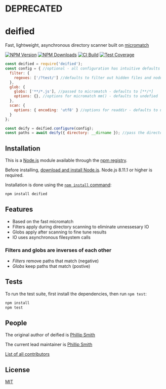 # DEPRECATED

# deified

Fast, lightweight, asynchronous directory scanner built on [micromatch](https://github.com/micromatch/micromatch)

[![NPM Version][npm-image]][npm-url]
[![NPM Downloads][downloads-image]][downloads-url]
[![CI Build][travis-image]][travis-url]
[![Test Coverage][coveralls-image]][coveralls-url]

```js
const deified = require('deified');
const config = { //optional - all configuration has intuitive defaults
  filter: {
    regexes: ['/?test/'] //defaults to filter out hidden files and node_modules
  },
  glob: {
    globs: ['**/*.js'], //passed to micromatch - defaults to [**/*]
    options: {}, //options for micromatch mm() - defaults to undefied
  },
  scan: {
    options: { encoding: 'utf8' } //options for readdir - defaults to undefined
  }
};

const deify = deified.configure(config);
const paths = await deify({ directory: __dirname }); //pass the directory to scan - defaults to cwd
```

## Installation

This is a [Node.js](https://nodejs.org/en/) module available through the
[npm registry](https://www.npmjs.com/).

Before installing, [download and install Node.js](https://nodejs.org/en/download/).
Node.js 8.11.1 or higher is required.

Installation is done using the
[`npm install` command](https://docs.npmjs.com/getting-started/installing-npm-packages-locally):

```bash
npm install deified
```

## Features

* Based on the fast micromatch
* Filters apply during directory scanning to eliminate unnessesary IO
* Globs apply after scanning to fine tune results
* IO uses asynchronous filesystem calls

### Filters and globs are inverses of each other

* *Filters* remove paths that match (negative)
* *Globs* keep paths that match (postive)

## Tests

  To run the test suite, first install the dependencies, then run `npm test`:

```bash
npm install
npm test
```

## People

The original author of deified is [Phillip Smith](https://github.com/phillipsmith)

The current lead maintainer is [Phillip Smith](https://github.com/phillipsmith)

[List of all contributors](https://github.com/CoderByBlood/deified/graphs/contributors)

## License

  [MIT](LICENSE)

[npm-image]: https://img.shields.io/npm/v/deified.svg
[npm-url]: https://www.npmjs.com/package/deified
[downloads-image]: https://img.shields.io/npm/dm/deified.svg
[downloads-url]: https://www.npmjs.com/package/deified
[travis-image]: https://travis-ci.org/CoderByBlood/deified.svg?branch=master
[travis-url]: https://travis-ci.org/CoderByBlood/deified
[coveralls-image]: https://img.shields.io/coveralls/CoderByBlood/deified/master.svg
[coveralls-url]: https://coveralls.io/r/CoderByBlood/deified?branch=master
